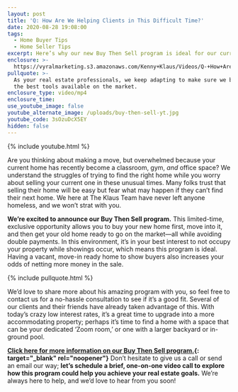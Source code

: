 ```yaml
---
layout: post
title: 'Q: How Are We Helping Clients in This Difficult Time?'
date: 2020-08-28 19:08:00
tags:
  - Home Buyer Tips
  - Home Seller Tips
excerpt: Here’s why our new Buy Then Sell program is ideal for our current market.
enclosure: >-
  https://vyralmarketing.s3.amazonaws.com/Kenny+Klaus/Videos/Q-+How+Are+We+Helping+Clients+in+This+Difficult+Time_.mp4
pullquote: >-
  As your real estate professionals, we keep adapting to make sure we bring you
  the best tools available on the market.
enclosure_type: video/mp4
enclosure_time:
use_youtube_image: false
youtube_alternate_image: /uploads/buy-then-sell-yt.jpg
youtube_code: 3sOzuDcX5EY
hidden: false
---
```


{% include youtube.html %}

Are you thinking about making a move, but overwhelmed because your current home has recently become a classroom, gym, *and* office space? We understand the struggles of trying to find the right home while you worry about selling your current one in these unusual times. Many folks trust that selling their home will be easy but fear what may happen if they can’t find their next home. We here at The Klaus Team have never left anyone homeless, and we won’t strat with you.&nbsp;

**We’re excited to announce our Buy Then Sell program.** This limited-time, exclusive opportunity allows you to buy your new home first, move into it, and then get your old home ready to go on the market—all while avoiding double payments. In this environment, it’s in your best interest to not occupy your property while showings occur, which means this program is ideal. Having a vacant, move-in ready home to show buyers also increases your odds of netting more money in the sale.&nbsp;

{% include pullquote.html %}

We’d love to share more about his amazing program with you, so feel free to contact us for a no-hassle consultation to see if it’s a good fit. Several of our clients and their friends have already taken advantage of this. With today’s crazy low interest rates, it’s a great time to upgrade into a more accommodating property; perhaps it’s time to find a home with a space that can be your dedicated ‘Zoom room,’ or one with a larger backyard or in-ground pool.&nbsp;

**[Click here for more information on our Buy Then Sell program.](https://www.klausteam.com/buy-then-sell/){: target="_blank" rel="noopener"}** Don’t hesitate to give us a call or send an email our way; **let’s schedule a brief, one-on-one video call to explore how this program could help you achieve your real estate goals.** We’re always here to help, and we’d love to hear from you soon\!